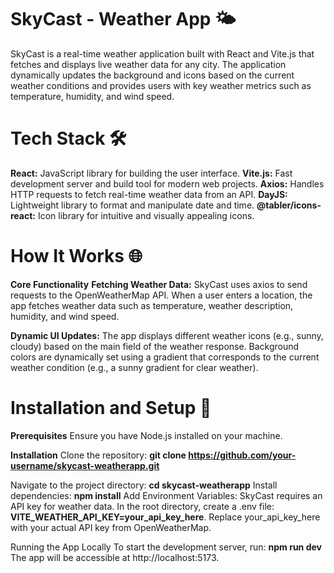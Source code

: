 # SkyCast - Weather App 🌤️
SkyCast is a real-time weather application built with React and Vite.js that fetches and displays live weather data for any city. The application dynamically updates the background and icons based on the current weather conditions and provides users with key weather metrics such as temperature, humidity, and wind speed.

# Tech Stack 🛠️
**React:** JavaScript library for building the user interface.
**Vite.js:** Fast development server and build tool for modern web projects.
**Axios:** Handles HTTP requests to fetch real-time weather data from an API.
**DayJS:** Lightweight library to format and manipulate date and time.
**@tabler/icons-react:** Icon library for intuitive and visually appealing icons.

# How It Works 🌐
**Core Functionality**
**Fetching Weather Data:** SkyCast uses axios to send requests to the OpenWeatherMap API. When a user enters a location, the app fetches weather data such as temperature, weather description, humidity, and wind speed.

**Dynamic UI Updates:**
The app displays different weather icons (e.g., sunny, cloudy) based on the main field of the weather response.
Background colors are dynamically set using a gradient that corresponds to the current weather condition (e.g., a sunny gradient for clear weather).

# Installation and Setup 🚀
**Prerequisites**
Ensure you have Node.js installed on your machine.

**Installation**
Clone the repository: **git clone https://github.com/your-username/skycast-weatherapp.git**

Navigate to the project directory: **cd skycast-weatherapp**
Install dependencies: **npm install**
Add Environment Variables: SkyCast requires an API key for weather data. In the root directory, create a .env file: **VITE_WEATHER_API_KEY=your_api_key_here**. Replace your_api_key_here with your actual API key from OpenWeatherMap.

Running the App Locally
To start the development server, run: **npm run dev**
The app will be accessible at http://localhost:5173.
